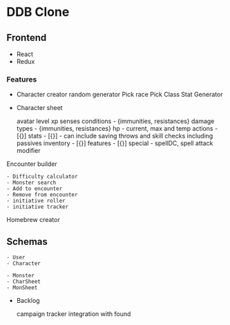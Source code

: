 
# DDB Clone

## Frontend

- React
- Redux


### Features

- Character creator
    random generator
    Pick race
    Pick Class
    Stat Generator

- Character sheet

    avatar
    level
    xp
    senses
    conditions - {immunities, resistances}
    damage types - {immunities, resistances}
    hp - current, max and temp
    actions - [{}]
    stats - [{}] - can include saving throws and skill checks including passives
    inventory - [{}]
    features - [{}]
    special - spellDC, spell attack modifier

Encounter builder

    - Difficulty calculator
    - Monster search
    - Add to encounter
    - Remove from encounter
    - initiative roller
    - initiative tracker

Homebrew creator

## Schemas

    - User
    - Character

    - Monster
    - CharSheet
    - MonSheet


- Backlog

     campaign tracker
     integration with found
